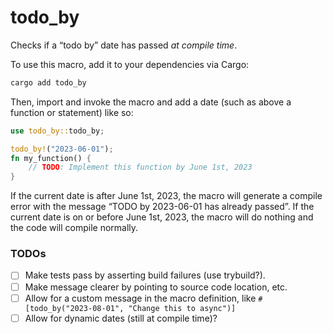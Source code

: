 # todo_by

Checks if a “todo by” date has passed _at compile time_.

To use this macro, add it to your dependencies via Cargo:

```bash
cargo add todo_by
```

Then, import and invoke the macro and add a date (such as above a function or statement) like so:

```rs
use todo_by::todo_by;

todo_by!("2023-06-01");
fn my_function() {
    // TODO: Implement this function by June 1st, 2023
}
```

If the current date is after June 1st, 2023, the macro will generate a compile error with the message “TODO by 2023-06-01 has already passed”. If the current date is on or before June 1st, 2023, the macro will do nothing and the code will compile normally.

### TODOs

- [ ] Make tests pass by asserting build failures (use trybuild?).
- [ ] Make message clearer by pointing to source code location, etc.
- [ ] Allow for a custom message in the macro definition, like `#[todo_by("2023-08-01", "Change this to async")]`
- [ ] Allow for dynamic dates (still at compile time)?
